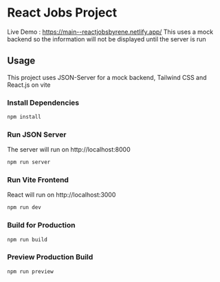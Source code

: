# React Jobs Project


Live Demo : https://main--reactjobsbyrene.netlify.app/
This uses a mock backend so the information will not be displayed until the server is run


## Usage

This project uses JSON-Server for a mock backend, Tailwind CSS and React.js on vite

### Install Dependencies

```bash
npm install
```

### Run JSON Server

The server will run on http://localhost:8000

```bash
npm run server
```

### Run Vite Frontend

React will run on http://localhost:3000

```bash
npm run dev
```

### Build for Production

```bash
npm run build
```

### Preview Production Build

```bash
npm run preview
```
